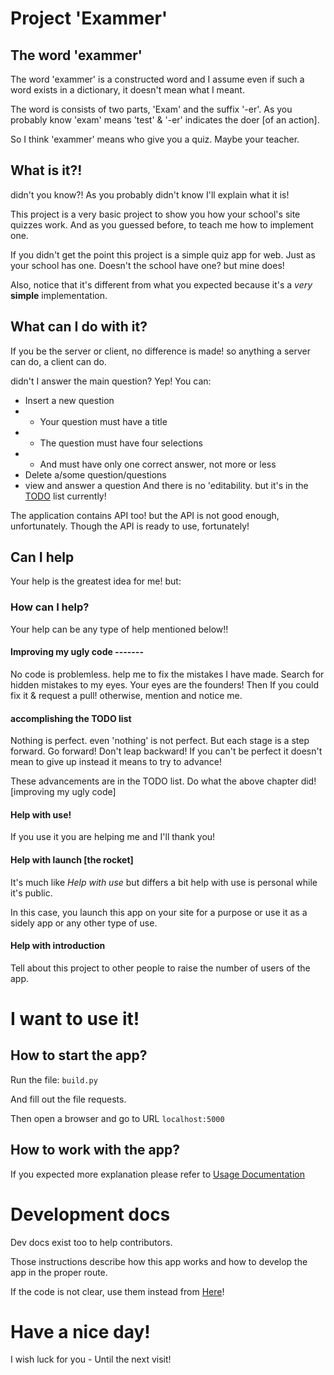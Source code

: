 Project 'Exammer'
==============

The word 'exammer'
------------------
The word 'exammer' is a constructed word and I assume even if such a word exists in a dictionary, it doesn't mean what I meant.

The word is consists of two parts, 'Exam' and the suffix '-er'.
As you probably know 'exam' means 'test' & '-er' indicates the doer [of an action].

So I think 'exammer' means who give you a quiz. Maybe your teacher.


What is it?!
-----------
didn't you know?! As you probably didn't know I'll explain what it is!

This project is a very basic project to show you how your school's site quizzes work. And as you guessed before, to teach me how to implement one.

If you didn't get the point this project is a simple quiz app for web. Just as your school has one. Doesn't the school have one? but mine does!

Also, notice that it's different from what you expected because it's a *very* __simple__ implementation.

What can I do with it?
-----------------------
If you be the server or client, no difference is made!
so anything a server can do, a client can do.

didn't I answer the main question? Yep!
You can:
* Insert a new question
* * Your question must have a title
* * The question must have four selections
* * And must have only one correct answer, not more or less
* Delete a/some question/questions
* view and answer a question
And there is no 'editability. but it's in the [TODO](TODO) list currently!

The application contains API too! but the API is not good enough, unfortunately.
Though the API is ready to use, fortunately!

Can I help
----------
Your help is the greatest idea for me! but:

### How can I help?
Your help can be any type of help mentioned below!!

#### Improving my ugly code -------
No code is problemless. help me to fix the mistakes I have made.
Search for hidden mistakes to my eyes. Your eyes are the founders!
Then If you could fix it & request a pull! otherwise, mention and notice me.

#### accomplishing the TODO list
Nothing is perfect. even 'nothing' is not perfect.
But each stage is a step forward.
Go forward! Don't leap backward!
If you can't be perfect it doesn't mean to give up instead it means to try to advance!

These advancements are in the TODO list. Do what the above chapter did! [improving my ugly code]

#### Help with use!
If you use it you are helping me and I'll thank you!

#### Help with launch [the rocket]
It's much like _Help with use_ but differs a bit
help with use is personal while it's public.

In this case, you launch this app on your site for a purpose
or use it as a sidely app or any other type of use.

#### Help with introduction
Tell about this project to other people to raise the number of users of the app.

I want to use it!
=============

How to start the app?
--------------
Run the file:
`build.py`

And fill out the file requests.

Then open a browser and go to URL `localhost:5000`

How to work with the app?
-------------------------
If you expected more explanation please refer to [Usage Documentation](docs/en/use)

# Development docs
Dev docs exist too to help contributors.

Those instructions describe how this app works and how to develop the app in the proper route.

If the code is not clear, use them instead from [Here](docs/en/dev)!


# Have a nice day!
I wish luck for you - Until the next visit!
